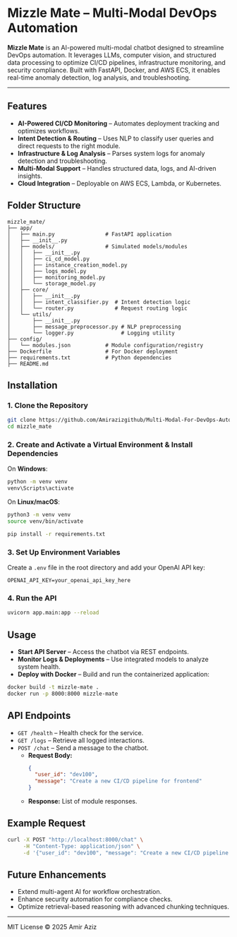 # Mizzle Mate – Multi-Modal DevOps Automation

**Mizzle Mate** is an AI-powered multi-modal chatbot designed to streamline DevOps automation. It leverages LLMs, computer vision, and structured data processing to optimize CI/CD pipelines, infrastructure monitoring, and security compliance. Built with FastAPI, Docker, and AWS ECS, it enables real-time anomaly detection, log analysis, and troubleshooting.

---

## Features

- **AI-Powered CI/CD Monitoring** – Automates deployment tracking and optimizes workflows.
- **Intent Detection & Routing** – Uses NLP to classify user queries and direct requests to the right module.
- **Infrastructure & Log Analysis** – Parses system logs for anomaly detection and troubleshooting.
- **Multi-Modal Support** – Handles structured data, logs, and AI-driven insights.
- **Cloud Integration** – Deployable on AWS ECS, Lambda, or Kubernetes.

## Folder Structure

```plaintext
mizzle_mate/
├── app/
│   ├── main.py                # FastAPI application
│   ├── __init__.py
│   ├── models/                # Simulated models/modules
│   │   ├── __init__.py
│   │   ├── ci_cd_model.py
│   │   ├── instance_creation_model.py
│   │   ├── logs_model.py
│   │   ├── monitoring_model.py
│   │   └── storage_model.py
│   ├── core/
│   │   ├── __init__.py
│   │   ├── intent_classifier.py  # Intent detection logic
│   │   └── router.py             # Request routing logic
│   └── utils/
│       ├── __init__.py
│       ├── message_preprocessor.py # NLP preprocessing
│       └── logger.py               # Logging utility
├── config/
│   └── modules.json           # Module configuration/registry
├── Dockerfile                 # For Docker deployment
├── requirements.txt           # Python dependencies
├── README.md
```

## Installation

### 1. Clone the Repository

```bash
git clone https://github.com/Amirazizgithub/Multi-Modal-For-DevOps-Automation.git
cd mizzle_mate
```

### 2. Create and Activate a Virtual Environment & Install Dependencies

On **Windows**:
```bash
python -m venv venv
venv\Scripts\activate
```

On **Linux/macOS**:
```bash
python3 -m venv venv
source venv/bin/activate
```

```bash
pip install -r requirements.txt
```

### 3. Set Up Environment Variables

Create a `.env` file in the root directory and add your OpenAI API key:

```
OPENAI_API_KEY=your_openai_api_key_here
```

### 4. Run the API

```sh
uvicorn app.main:app --reload
```

## Usage

- **Start API Server** – Access the chatbot via REST endpoints.
- **Monitor Logs & Deployments** – Use integrated models to analyze system health.
- **Deploy with Docker** – Build and run the containerized application:

```sh
docker build -t mizzle-mate .
docker run -p 8000:8000 mizzle-mate
```

## API Endpoints

- `GET /health` – Health check for the service.
- `GET /logs` – Retrieve all logged interactions.
- `POST /chat` – Send a message to the chatbot.
    - **Request Body:**
      ```json
      {
        "user_id": "dev100",
        "message": "Create a new CI/CD pipeline for frontend"
      }
      ```
    - **Response:** List of module responses.

## Example Request

```sh
curl -X POST "http://localhost:8000/chat" \
     -H "Content-Type: application/json" \
     -d '{"user_id": "dev100", "message": "Create a new CI/CD pipeline for frontend"}'
```

## Future Enhancements

- Extend multi-agent AI for workflow orchestration.
- Enhance security automation for compliance checks.
- Optimize retrieval-based reasoning with advanced chunking techniques.

---

MIT License © 2025 Amir Aziz